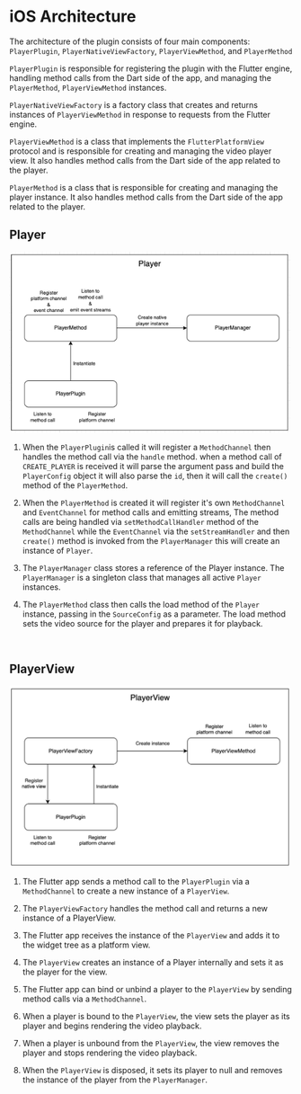 # iOS Architecture

The architecture of the plugin consists of four main components: `PlayerPlugin`, `PlayerNativeViewFactory`, `PlayerViewMethod`, and `PlayerMethod`

`PlayerPlugin` is responsible for registering the plugin with the Flutter engine, handling method calls from the Dart side of the app, and managing the `PlayerMethod`, `PlayerViewMethod` instances.

`PlayerNativeViewFactory` is a factory class that creates and returns instances of `PlayerViewMethod` in response to requests from the Flutter engine.

`PlayerViewMethod` is a class that implements the `FlutterPlatformView` protocol and is responsible for creating and managing the video player view. It also handles method calls from the Dart side of the app related to the player.

`PlayerMethod` is a class that is responsible for creating and managing the player instance. It also handles method calls from the Dart side of the app related to the player.

## Player

<img width="500" src="./documents/assets/ios_player_arch.png" />

1. When the `PlayerPlugin`is called it will register a `MethodChannel` then handles the method call via the `handle` method.
when a method call of `CREATE_PLAYER` is received it will parse the argument pass and build the `PlayerConfig` object it will also parse the `id`, then it will call the `create()` method of the `PlayerMethod`.

2. When the `PlayerMethod` is created it will register it's own `MethodChannel` and `EventChannel` for method calls and emitting streams, The method calls are being handled via `setMethodCallHandler` method of the `MethodChannel` while the `EventChannel` via the `setStreamHandler` and then `create()` method is invoked from the `PlayerManager` this will create an instance of `Player`.

3. The `PlayerManager` class stores a reference of the Player instance. The `PlayerManager` is a singleton class that manages all active `Player` instances.

4. The `PlayerMethod` class then calls the load method of the `Player` instance, passing in the `SourceConfig` as a parameter. The load method sets the video source for the player and prepares it for playback.

</br>


## PlayerView

<img width="500" src="./documents/assets/ios_playerview_arch.png" />

1. The Flutter app sends a method call to the `PlayerPlugin` via a `MethodChannel` to create a new instance of a `PlayerView`.

2. The `PlayerViewFactory` handles the method call and returns a new instance of a PlayerView.

3. The Flutter app receives the instance of the `PlayerView` and adds it to the widget tree as a platform view.

4. The `PlayerView` creates an instance of a Player internally and sets it as the player for the view.

5. The Flutter app can bind or unbind a player to the `PlayerView` by sending method calls via a `MethodChannel`.

6. When a player is bound to the `PlayerView`, the view sets the player as its player and begins rendering the video playback.

7. When a player is unbound from the `PlayerView`, the view removes the player and stops rendering the video playback.

8. When the `PlayerView` is disposed, it sets its player to null and removes the instance of the player from the `PlayerManager`.